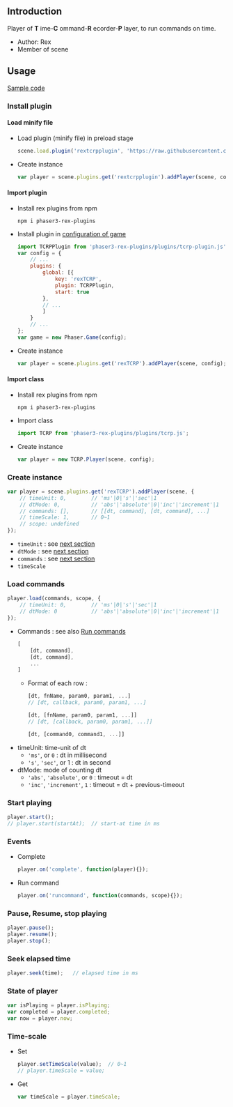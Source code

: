 ## Introduction

Player of **T** ime-**C** ommand-**R** ecorder-**P** layer, to run commands on time.

- Author: Rex
- Member of scene

## Usage

[Sample code](https://github.com/rexrainbow/phaser3-rex-notes/tree/master/examples/tcrp)

### Install plugin

#### Load minify file

- Load plugin (minify file) in preload stage
    ```javascript
    scene.load.plugin('rextcrpplugin', 'https://raw.githubusercontent.com/rexrainbow/phaser3-rex-notes/master/dist/rextcrpplugin.min.js', true);
    ```
- Create instance
    ```javascript
    var player = scene.plugins.get('rextcrpplugin').addPlayer(scene, config);
    ```

#### Import plugin

- Install rex plugins from npm
    ```
    npm i phaser3-rex-plugins
    ```
- Install plugin in [configuration of game](game.md#configuration)
    ```javascript
    import TCRPPlugin from 'phaser3-rex-plugins/plugins/tcrp-plugin.js';
    var config = {
        // ...
        plugins: {
            global: [{
                key: 'rexTCRP',
                plugin: TCRPPlugin,
                start: true
            },
            // ...
            ]
        }
        // ...
    };
    var game = new Phaser.Game(config);
    ```
- Create instance
    ```javascript
    var player = scene.plugins.get('rexTCRP').addPlayer(scene, config);
    ```

#### Import class

- Install rex plugins from npm
    ```
    npm i phaser3-rex-plugins
    ```
- Import class
    ```javascript
    import TCRP from 'phaser3-rex-plugins/plugins/tcrp.js';
    ```
- Create instance
    ```javascript
    var player = new TCRP.Player(scene, config);
    ```

### Create instance

```javascript
var player = scene.plugins.get('rexTCRP').addPlayer(scene, {
    // timeUnit: 0,        // 'ms'|0|'s'|'sec'|1
    // dtMode: 0,          // 'abs'|'absolute'|0|'inc'|'increment'|1
    // commands: [],       // [[dt, command], [dt, command], ...]
    // timeScale: 1,       // 0~1
    // scope: undefined
});
```

- `timeUnit` : see [next section](tcrp-player.md#load-commands)
- `dtMode` : see [next section](tcrp-player.md#load-commands)
- `commands` : see [next section](tcrp-player.md#load-commands)
- `timeScale`

### Load commands

```javascript
player.load(commands, scope, {
    // timeUnit: 0,        // 'ms'|0|'s'|'sec'|1
    // dtMode: 0           // 'abs'|'absolute'|0|'inc'|'increment'|1
});
```

- Commands : see also [Run commands](runcommands.md)
    ```javascript
    [
        [dt, command],
        [dt, command],
        ...
    ]
    ```
    - Format of each row :
        ```javascript
        [dt, fnName, param0, param1, ...]
        // [dt, callback, param0, param1, ...]
        ```
        ```javascript
        [dt, [fnName, param0, param1, ...]]
        // [dt, [callback, param0, param1, ...]]
        ```
        ```javascript
        [dt, [command0, command1, ...]]
        ```
- timeUnit: time-unit of dt
    - `'ms'`, or `0` : dt in millisecond
    - `'s'`, `'sec'`, or 1 : dt in second
- dtMode: mode of counting dt
    - `'abs'`, `'absolute'`, or `0` : timeout = dt
    - `'inc'`, `'increment'`, `1` : timeout = dt + previous-timeout

### Start playing

```javascript
player.start();
// player.start(startAt);  // start-at time in ms
```

### Events

- Complete
    ```javascript
    player.on('complete', function(player){});
    ```
- Run command
    ```javascript
    player.on('runcommand', function(commands, scope){});
    ```

### Pause, Resume, stop playing

```javascript
player.pause();
player.resume();
player.stop();
```

### Seek elapsed time

```javascript
player.seek(time);   // elapsed time in ms
```

### State of player

```javascript
var isPlaying = player.isPlaying;
var completed = player.completed;
var now = player.now;
```

### Time-scale

- Set
    ```javascript
    player.setTimeScale(value);  // 0~1
    // player.timeScale = value;
    ```
- Get
    ```javascript
    var timeScale = player.timeScale;
    ```